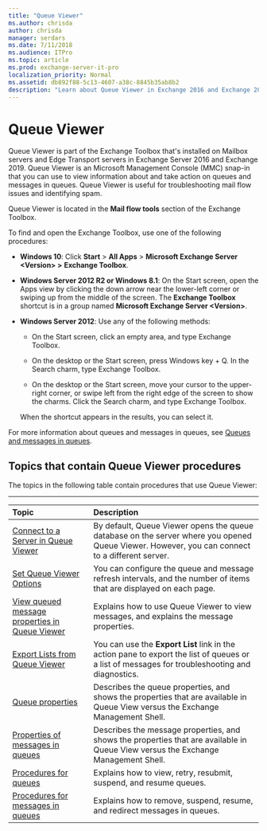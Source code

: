 ```yaml
---
title: "Queue Viewer"
ms.author: chrisda
author: chrisda
manager: serdars
ms.date: 7/11/2018
ms.audience: ITPro
ms.topic: article
ms.prod: exchange-server-it-pro
localization_priority: Normal
ms.assetid: db892f88-5c13-4607-a38c-8845b35ab8b2
description: "Learn about Queue Viewer in Exchange 2016 and Exchange 2019."
---
```


# Queue Viewer

Queue Viewer is part of the Exchange Toolbox that's installed on Mailbox servers and Edge Transport servers in Exchange Server 2016 and Exchange 2019. Queue Viewer is an Microsoft Management Console (MMC) snap-in that you can use to view information about and take action on queues and messages in queues. Queue Viewer is useful for troubleshooting mail flow issues and identifying spam.
  
Queue Viewer is located in the **Mail flow tools** section of the Exchange Toolbox.
  
To find and open the Exchange Toolbox, use one of the following procedures:
  
- **Windows 10**: Click **Start** \> **All Apps** \> **Microsoft Exchange Server \<Version\> \>** **Exchange Toolbox**.
    
- **Windows Server 2012 R2 or Windows 8.1**: On the Start screen, open the Apps view by clicking the down arrow near the lower-left corner or swiping up from the middle of the screen. The **Exchange Toolbox** shortcut is in a group named **Microsoft Exchange Server \<Version\>**.
    
- **Windows Server 2012**: Use any of the following methods: 
    
    - On the Start screen, click an empty area, and type Exchange Toolbox.
    
    - On the desktop or the Start screen, press Windows key + Q. In the Search charm, type Exchange Toolbox.
    
    - On the desktop or the Start screen, move your cursor to the upper-right corner, or swipe left from the right edge of the screen to show the charms. Click the Search charm, and type Exchange Toolbox.
    
    When the shortcut appears in the results, you can select it.
    
For more information about queues and messages in queues, see [Queues and messages in queues](queues.md).
  
## Topics that contain Queue Viewer procedures

The topics in the following table contain procedures that use Queue Viewer:
  
****

|**Topic**|**Description**|
|:-----|:-----|
|[Connect to a Server in Queue Viewer](http://technet.microsoft.com/library/6c1ad574-9ab5-4dcc-9398-ec10eca4fd11.aspx)|By default, Queue Viewer opens the queue database on the server where you opened Queue Viewer. However, you can connect to a different server.|
|[Set Queue Viewer Options](http://technet.microsoft.com/library/03a9134c-0714-4c13-b286-92bccc7ec05e.aspx)|You can configure the queue and message refresh intervals, and the number of items that are displayed on each page.|
|[View queued message properties in Queue Viewer](queued-message-properties.md)|Explains how to use Queue Viewer to view messages, and explains the message properties.|
|[Export Lists from Queue Viewer](http://technet.microsoft.com/library/dcb829cd-0ffd-4ea9-ac3e-eaac5a8d1194.aspx)|You can use the **Export List** link in the action pane to export the list of queues or a list of messages for troubleshooting and diagnostics.|
|[Queue properties](queue-properties.md)|Describes the queue properties, and shows the properties that are available in Queue View versus the Exchange Management Shell.|
|[Properties of messages in queues](message-properties.md)|Describes the message properties, and shows the properties that are available in Queue View versus the Exchange Management Shell.|
|[Procedures for queues](queue-procedures.md)|Explains how to view, retry, resubmit, suspend, and resume queues.|
|[Procedures for messages in queues](message-procedures.md)|Explains how to remove, suspend, resume, and redirect messages in queues.|
   


